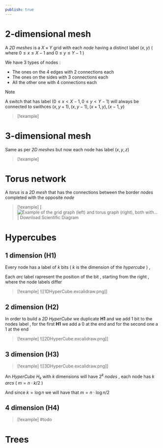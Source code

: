 ```yaml
---
publish: true
---
```

# 2-dimensional mesh

A *2D meshes* is a $X \times Y$ grid with each *node* having a distinct label $(x,y)$ ( where $0 \leq x \leq X-1$ and $0 \leq y \leq Y-1$ ) 

We have 3 types of nodes :
+ The ones on the 4 edges with $2$ connections each
+ The ones on the sides with $3$ connections each
+ All the other one with $4$ connections each

>[!note] 
>A switch that has label $(0\leq x < X-1, 0 \leq y < Y-1)$ will always be connected to swithces $(x,y+1), (x,y-1),(x+1,y),(x-1,y)$

>[!example] 
# 3-dimensional mesh

Same as per *2D meshes* but now each node has label $(x,y,z)$

>[!example] 

# Torus network

A *torus* is a *2D mesh* that has the connections between the border *nodes* completed with the opposite *node* 

>[!example]
>[![Example of the grid graph (left) and torus graph (right), both with... |  Download Scientific Diagram](https://www.researchgate.net/publication/319662543/figure/fig4/AS:631635653455910@1527605083636/Example-of-the-grid-graph-left-and-torus-graph-right-both-with-dimensions-d-6-5.png) 
# Hypercubes

## 1 dimension (H1)

Every node has a label of $k$ bits ( $k$ is the dimension of the *hypercube* ) ,

Each *arc* label rapresent the position of the bit , starting from the right , where the node labels differ

>[!example] 
>![[1DHyperCube.excalidraw.png]]

## 2 dimension (H2)

In order to build a *2D HyperCube* we duplicate **H1** and we add $1$ bit to the nodes label , for the first **H1** we add a $0$ at the end and for the second one a $1$ at the end

>[!example] 
>![[2DHyperCube.excalidraw.png]]
## 3 dimension (H3)

>[!example] 
>![[3DHyperCube.excalidraw.png]]

An *HyperCube* $H_k$ with $k$ dimensions will have $2^k$ *nodes* , each node has $k$ *arcs* ( $m=n\cdot k /2$ ) 

And since $k = \log n$ we will have that $m = n \cdot \log n /2$ 
## 4 dimension (H4)

>[!example] 
>#todo

# Trees

